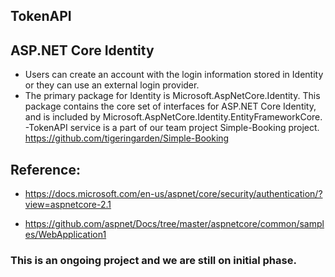 
## TokenAPI
## ASP.NET Core Identity
- Users can create an account with the login information stored in Identity or they can use an external login provider. 
- The primary package for Identity is Microsoft.AspNetCore.Identity. This package contains the core set of interfaces for ASP.NET Core Identity, and is included by Microsoft.AspNetCore.Identity.EntityFrameworkCore.
-TokenAPI service is a part of our team project Simple-Booking project. https://github.com/tigeringarden/Simple-Booking

## Reference:
- https://docs.microsoft.com/en-us/aspnet/core/security/authentication/?view=aspnetcore-2.1 

- https://github.com/aspnet/Docs/tree/master/aspnetcore/common/samples/WebApplication1


### This is an ongoing project and we are still on initial phase.
